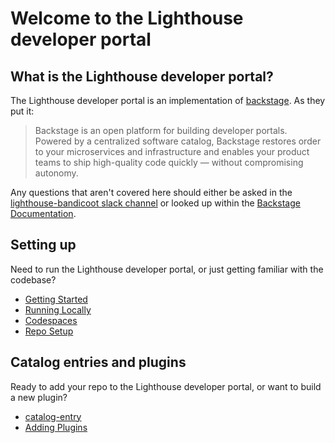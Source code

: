 # Welcome to the Lighthouse developer portal

## What is the Lighthouse developer portal?

The Lighthouse developer portal is an implementation of [backstage](https://backstage.io/docs/overview/what-is-backstage). As they put it:

> Backstage is an open platform for building developer portals. Powered by a centralized software catalog, Backstage restores order to your microservices and infrastructure and enables your product teams to ship high-quality code quickly — without compromising autonomy.

Any questions that aren't covered here should either be asked in the [lighthouse-bandicoot slack channel](https://lighthouseva.slack.com/archives/C020ZR4UL8H) or looked up within the [Backstage Documentation](https://backstage.io/docs/overview/what-is-backstage).

## Setting up

Need to run the Lighthouse developer portal, or just getting familiar with the codebase?

- [Getting Started](https://department-of-veterans-affairs.github.io/lighthouse-developer-portal/starter-guide/)
- [Running Locally](https://department-of-veterans-affairs.github.io/lighthouse-developer-portal/running-locally/)
- [Codespaces](https://department-of-veterans-affairs.github.io/lighthouse-developer-portal/codespace/)
- [Repo Setup](https://department-of-veterans-affairs.github.io/lighthouse-developer-portal/repo-setup/)

## Catalog entries and plugins

Ready to add your repo to the Lighthouse developer portal, or want to build a new plugin?

- [catalog-entry](https://department-of-veterans-affairs.github.io/lighthouse-developer-portal/catalog-entry/)
- [Adding Plugins](https://backstage.io/docs/plugins/)
